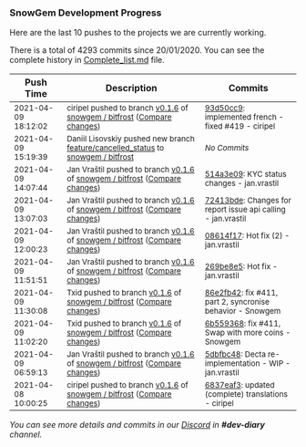 
### SnowGem Development Progress

Here are the last 10 pushes to the projects we are currently working.

There is a total of 4293 commits since 20/01/2020. You can see the complete history in
 [Complete_list.md](Complete_list.md) file.

| Push Time | Description | Commits |
| --- | --- | --- |
| <sub>2021-04-09 18:12:02</sub> | <sub>ciripel pushed to branch [v0\.1\.6](https://gitlab.com/snowgem/bitfrost/commits/v0.1.6) of [snowgem / bitfrost](https://gitlab.com/snowgem/bitfrost) ([Compare changes](https://gitlab.com/snowgem/bitfrost/compare/514a3e09b827fc60b639e1d5ea5db3d0cffc4352...93d50cc9e583340fa91a9d1f1f48ad4684fb725e))</sub> | <sub>[93d50cc9](https://gitlab.com/snowgem/bitfrost/-/commit/93d50cc9e583340fa91a9d1f1f48ad4684fb725e): implemented french - fixed #419 - ciripel</sub> |
| <sub>2021-04-09 15:19:39</sub> | <sub>Daniil Lisovskiy pushed new branch [feature/cancelled\_status](https://gitlab.com/snowgem/bitfrost/commits/feature/cancelled_status) to [snowgem / bitfrost](https://gitlab.com/snowgem/bitfrost)</sub> | <sub>_No Commits_</sub> |
| <sub>2021-04-09 14:07:44</sub> | <sub>Jan Vraštil pushed to branch [v0\.1\.6](https://gitlab.com/snowgem/bitfrost/commits/v0.1.6) of [snowgem / bitfrost](https://gitlab.com/snowgem/bitfrost) ([Compare changes](https://gitlab.com/snowgem/bitfrost/compare/72413bde42e1edfb8186223e88ca97320f2f7199...514a3e09b827fc60b639e1d5ea5db3d0cffc4352))</sub> | <sub>[514a3e09](https://gitlab.com/snowgem/bitfrost/-/commit/514a3e09b827fc60b639e1d5ea5db3d0cffc4352): KYC status changes - jan.vrastil</sub> |
| <sub>2021-04-09 13:07:03</sub> | <sub>Jan Vraštil pushed to branch [v0\.1\.6](https://gitlab.com/snowgem/bitfrost/commits/v0.1.6) of [snowgem / bitfrost](https://gitlab.com/snowgem/bitfrost) ([Compare changes](https://gitlab.com/snowgem/bitfrost/compare/08614f177e53a2577a50486f24f69257d4809b28...72413bde42e1edfb8186223e88ca97320f2f7199))</sub> | <sub>[72413bde](https://gitlab.com/snowgem/bitfrost/-/commit/72413bde42e1edfb8186223e88ca97320f2f7199): Changes for report issue api calling - jan.vrastil</sub> |
| <sub>2021-04-09 12:00:23</sub> | <sub>Jan Vraštil pushed to branch [v0\.1\.6](https://gitlab.com/snowgem/bitfrost/commits/v0.1.6) of [snowgem / bitfrost](https://gitlab.com/snowgem/bitfrost) ([Compare changes](https://gitlab.com/snowgem/bitfrost/compare/269be8e5986ab8e42067432600e9736722917101...08614f177e53a2577a50486f24f69257d4809b28))</sub> | <sub>[08614f17](https://gitlab.com/snowgem/bitfrost/-/commit/08614f177e53a2577a50486f24f69257d4809b28): Hot fix (2) - jan.vrastil</sub> |
| <sub>2021-04-09 11:51:51</sub> | <sub>Jan Vraštil pushed to branch [v0\.1\.6](https://gitlab.com/snowgem/bitfrost/commits/v0.1.6) of [snowgem / bitfrost](https://gitlab.com/snowgem/bitfrost) ([Compare changes](https://gitlab.com/snowgem/bitfrost/compare/86e2fb42d63cd9589d379d9e0d361b12f206189d...269be8e5986ab8e42067432600e9736722917101))</sub> | <sub>[269be8e5](https://gitlab.com/snowgem/bitfrost/-/commit/269be8e5986ab8e42067432600e9736722917101): Hot fix - jan.vrastil</sub> |
| <sub>2021-04-09 11:30:08</sub> | <sub>Txid pushed to branch [v0\.1\.6](https://gitlab.com/snowgem/bitfrost/commits/v0.1.6) of [snowgem / bitfrost](https://gitlab.com/snowgem/bitfrost) ([Compare changes](https://gitlab.com/snowgem/bitfrost/compare/6b5593685d63a8416e4afa8fe798d975a2a410b6...86e2fb42d63cd9589d379d9e0d361b12f206189d))</sub> | <sub>[86e2fb42](https://gitlab.com/snowgem/bitfrost/-/commit/86e2fb42d63cd9589d379d9e0d361b12f206189d): fix #411, part 2, syncronise behavior - Snowgem</sub> |
| <sub>2021-04-09 11:02:20</sub> | <sub>Txid pushed to branch [v0\.1\.6](https://gitlab.com/snowgem/bitfrost/commits/v0.1.6) of [snowgem / bitfrost](https://gitlab.com/snowgem/bitfrost) ([Compare changes](https://gitlab.com/snowgem/bitfrost/compare/5dbfbc4862ab1ba8f26359a83b597d3245ff1320...6b5593685d63a8416e4afa8fe798d975a2a410b6))</sub> | <sub>[6b559368](https://gitlab.com/snowgem/bitfrost/-/commit/6b5593685d63a8416e4afa8fe798d975a2a410b6): fix #411, Swap with more coins - Snowgem</sub> |
| <sub>2021-04-09 06:59:13</sub> | <sub>Jan Vraštil pushed to branch [v0\.1\.6](https://gitlab.com/snowgem/bitfrost/commits/v0.1.6) of [snowgem / bitfrost](https://gitlab.com/snowgem/bitfrost) ([Compare changes](https://gitlab.com/snowgem/bitfrost/compare/6837eaf38325644c1a252dad86267cf753cc0908...5dbfbc4862ab1ba8f26359a83b597d3245ff1320))</sub> | <sub>[5dbfbc48](https://gitlab.com/snowgem/bitfrost/-/commit/5dbfbc4862ab1ba8f26359a83b597d3245ff1320): Decta re-implementation - WIP - jan.vrastil</sub> |
| <sub>2021-04-08 10:00:25</sub> | <sub>ciripel pushed to branch [v0\.1\.6](https://gitlab.com/snowgem/bitfrost/commits/v0.1.6) of [snowgem / bitfrost](https://gitlab.com/snowgem/bitfrost) ([Compare changes](https://gitlab.com/snowgem/bitfrost/compare/314e87d476f1b5f24547ebd0b488a4c640a51b00...6837eaf38325644c1a252dad86267cf753cc0908))</sub> | <sub>[6837eaf3](https://gitlab.com/snowgem/bitfrost/-/commit/6837eaf38325644c1a252dad86267cf753cc0908): updated (complete) translations - ciripel</sub> |

_You can see more details and commits in our [Discord](https://discord.gg/zumGnbg) in **#dev-diary** channel._
